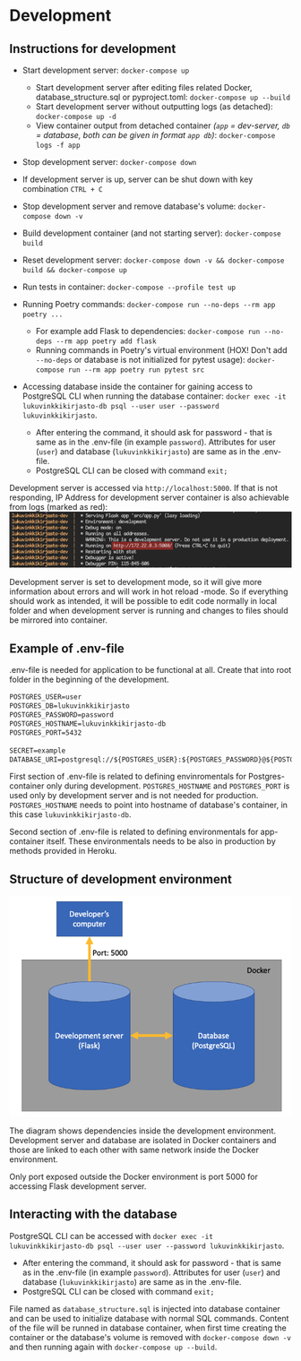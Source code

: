 # Development

## Instructions for development

- Start development server: `docker-compose up`
  - Start development server after editing files related Docker, database_structure.sql or pyproject.toml: `docker-compose up --build`
  - Start development server without outputting logs (as detached): `docker-compose up -d`
  - View container output from detached container _(`app` = dev-server, `db` = database, both can be given in format `app db`)_: `docker-compose logs -f app`
- Stop development server: `docker-compose down`
- If development server is up, server can be shut down with key combination `CTRL + C`
- Stop development server and remove database's volume: `docker-compose down -v`
- Build development container (and not starting server): `docker-compose build`
- Reset development server: `docker-compose down -v && docker-compose build && docker-compose up`
- Run tests in container: `docker-compose --profile test up`

- Running Poetry commands: `docker-compose run --no-deps --rm app poetry ...`

  - For example add Flask to dependencies: `docker-compose run --no-deps --rm app poetry add flask`
  - Running commands in Poetry's virtual environment (HOX! Don't add `--no-deps` or database is not initialized for pytest usage): `docker-compose run --rm app poetry run pytest src`

- Accessing database inside the container for gaining access to PostgreSQL CLI when running the database container: `docker exec -it lukuvinkkikirjasto-db psql --user user --password lukuvinkkikirjasto`.
  - After entering the command, it should ask for password - that is same as in the .env-file (in example `password`). Attributes for user (`user`) and database (`lukuvinkkikirjasto`) are same as in the .env-file.
  - PostgreSQL CLI can be closed with command `exit;`

Development server is accessed via `http://localhost:5000`. If that is not responding, IP Address for development server container is also achievable from logs (marked as red):
![Image showing logs](./media/dev-server-ip-for-container.png)

Development server is set to development mode, so it will give more information about errors and will work in hot reload -mode. So if everything should work as intended, it will be possible to edit code normally in local folder and when development server is running and changes to files should be mirrored into container.

## Example of **.env**-file

.env-file is needed for application to be functional at all. Create that into root folder in the beginning of the development.

```
POSTGRES_USER=user
POSTGRES_DB=lukuvinkkikirjasto
POSTGRES_PASSWORD=password
POSTGRES_HOSTNAME=lukuvinkkikirjasto-db
POSTGRES_PORT=5432

SECRET=example
DATABASE_URI=postgresql://${POSTGRES_USER}:${POSTGRES_PASSWORD}@${POSTGRES_HOSTNAME}:${POSTGRES_PORT}/${POSTGRES_DB}
```

First section of .env-file is related to defining envinromentals for Postgres-container only during development. `POSTGRES_HOSTNAME` and `POSTGRES_PORT` is used only by development server and is not needed for production. `POSTGRES_HOSTNAME` needs to point into hostname of database's container, in this case `lukuvinkkikirjasto-db`.

Second section of .env-file is related to defining environmentals for app-container itself. These environmentals needs to be also in production by methods provided in Heroku.

## Structure of development environment

![Image of stucture](./media/dev-env-structure.png)

The diagram shows dependencies inside the development environment. Development server and database are isolated in Docker containers and those are linked to each other with same network inside the Docker environment.

Only port exposed outside the Docker environment is port 5000 for accessing Flask development server.

## Interacting with the database

PostgreSQL CLI can be accessed with `docker exec -it lukuvinkkikirjasto-db psql --user user --password lukuvinkkikirjasto`.

- After entering the command, it should ask for password - that is same as in the .env-file (in example `password`). Attributes for user (`user`) and database (`lukuvinkkikirjasto`) are same as in the .env-file.
- PostgreSQL CLI can be closed with command `exit;`

File named as `database_structure.sql` is injected into database container and can be used to initialize database with normal SQL commands. Content of the file will be runned in database container, when first time creating the container or the database's volume is removed with `docker-compose down -v` and then running again with `docker-compose up --build`.
